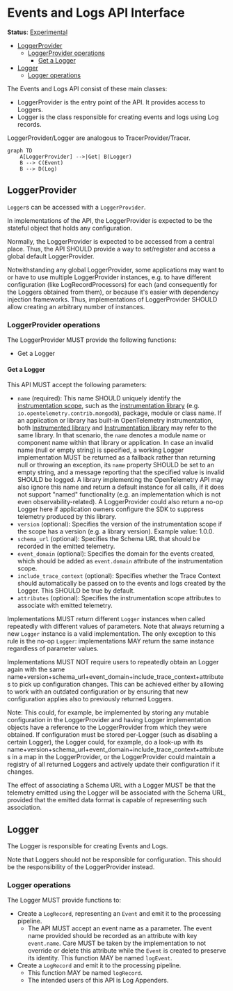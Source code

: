 # Events and Logs API Interface

**Status**: [Experimental](../document-status.md)

<!-- Re-generate TOC with `markdown-toc --no-first-h1 -i` -->

<!-- toc -->

- [LoggerProvider](#loggerprovider)
  * [LoggerProvider operations](#loggerprovider-operations)
    + [Get a Logger](#get-a-logger)
- [Logger](#logger)
  * [Logger operations](#logger-operations)

<!-- tocstop -->

The Events and Logs API consist of these main classes:

* LoggerProvider is the entry point of the API. It provides access to Loggers.
* Logger is the class responsible for creating events and logs using Log records.

LoggerProvider/Logger are analogous to TracerProvider/Tracer.

```mermaid
graph TD
    A[LoggerProvider] -->|Get| B(Logger)
    B --> C(Event)
    B --> D(Log)
```

## LoggerProvider

`Logger`s can be accessed with a `LoggerProvider`.

In implementations of the API, the LoggerProvider is expected to be the stateful
object that holds any configuration.

Normally, the LoggerProvider is expected to be accessed from a central place.
Thus, the API SHOULD provide a way to set/register and access a global default
LoggerProvider.

Notwithstanding any global LoggerProvider, some applications may want to or have
to use multiple LoggerProvider instances, e.g. to have different configuration
(like LogRecordProcessors) for each (and consequently for the Loggers obtained
from them), or because it's easier with dependency injection frameworks. Thus,
implementations of LoggerProvider SHOULD allow creating an arbitrary number of
instances.

### LoggerProvider operations

The LoggerProvider MUST provide the following functions:

* Get a Logger

#### Get a Logger

This API MUST accept the following parameters:

- `name` (required): This name SHOULD uniquely identify the [instrumentation scope](../glossary.md#instrumentation-scope),
such as the [instrumentation library](../glossary.md#instrumentation-library)
(e.g. `io.opentelemetry.contrib.mongodb`), package, module or class name.
If an application or library has built-in OpenTelemetry instrumentation, both
[Instrumented library](../glossary.md#instrumented-library) and
[Instrumentation library](../glossary.md#instrumentation-library) may refer to
the same library. In that scenario, the `name` denotes a module name or component
name within that library or application. In case an invalid name
(null or empty string) is specified, a working Logger implementation MUST be
returned as a fallback rather than returning null or throwing an exception, its
`name` property SHOULD be set to an empty string, and a message reporting that
the specified value is invalid SHOULD be logged. A library implementing the
OpenTelemetry API may also ignore this name and return a default instance for
all calls, if it does not support "named" functionality (e.g. an implementation
which is not even observability-related). A LoggerProvider could also return a
no-op Logger here if application owners configure the SDK to suppress telemetry
produced by this library.
- `version` (optional): Specifies the version of the instrumentation scope if
the scope has a version (e.g. a library version). Example value: 1.0.0.
- `schema_url` (optional): Specifies the Schema URL that should be recorded in
the emitted telemetry.
- `event_domain` (optional): Specifies the domain for the events created, which
should be added as `event.domain` attribute of the instrumentation scope.
- `include_trace_context` (optional): Specifies whether the Trace Context should
automatically be passed on to the events and logs created by the Logger. This
SHOULD be true by default.
- `attributes` (optional): Specifies the instrumentation scope attributes to
associate with emitted telemetry.

Implementations MUST return different `Logger` instances when called repeatedly
with different values of parameters. Note that always returning a new `Logger`
instance is a valid implementation. The only exception to this rule is the no-op
`Logger`: implementations MAY return the same instance regardless of parameter
values.

Implementations MUST NOT require users to repeatedly obtain an Logger again with
the same name+version+schema_url+event_domain+include_trace_context+attributes
to pick up configuration changes. This can be achieved either by allowing to
work with an outdated configuration or by ensuring that new configuration
applies also to previously returned Loggers.

Note: This could, for example, be implemented by storing any mutable
configuration in the LoggerProvider and having Logger implementation objects
have a reference to the LoggerProvider from which they were obtained.
If configuration must be stored per-Logger (such as disabling a certain Logger),
the Logger could, for example, do a look-up with its name+version+schema_url+event_domain+include_trace_context+attributes
in a map in the LoggerProvider, or the LoggerProvider could maintain a registry
of all returned Loggers and actively update their configuration if it changes.

The effect of associating a Schema URL with a Logger MUST be that the telemetry
emitted using the Logger will be associated with the Schema URL, provided that
the emitted data format is capable of representing such association.

## Logger

The Logger is responsible for creating Events and Logs.

Note that Loggers should not be responsible for configuration. This should be
the responsibility of the LoggerProvider instead.

### Logger operations

The Logger MUST provide functions to:

- Create a `LogRecord`, representing an `Event` and emit it to the processing
pipeline.
  - The API MUST accept an event name as a parameter. The event name provided
  should be recorded as an attribute with key `event.name`. Care MUST be taken
  by the implementation to not override or delete this attribute while the
  `Event` is created to preserve its identity.
  This function MAY be named `logEvent`.
- Create a `LogRecord` and emit it to the processing pipeline.
  - This function MAY be named `logRecord`.
  - The intended users of this API is Log Appenders.
